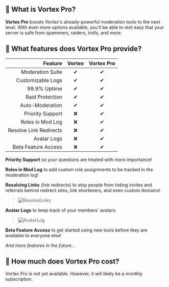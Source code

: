## 🌟 What is Vortex Pro?
**Vortex Pro** boosts Vortex's already-powerful moderation tools to the next level. With even more options available, you'll be able to rest easy that your server is safe from spammers, raiders, trolls, and more.

## 🌟 What features does Vortex Pro provide?

Feature|Vortex|Vortex Pro
---:|:---:|:---:
Moderation Suite|✔|✔
Customizable Logs|✔|✔
99.9% Uptime|✔|✔
Raid Protection|✔|✔
Auto-Moderation|✔|✔
Priority Support|❌|✔
Roles in Mod Log|❌|✔
Resolve Link Redirects|❌|✔
Avatar Logs|❌|✔
Beta Feature Access|❌|✔

**Priority Support** so your questions are treated with more importance!

**Roles in Mod Log** to add custom role assignments to be tracked in the moderation log!

**Resolving Links** (link redirects) to stop people from hiding invites and referrals behind redirect sites, link shorteners, and even custom domains!

> ![ResolveLinks](https://i.imgur.com/ae85DsF.png)

**Avatar Logs** to keep track of your members' avatars

> ![AvatarLog](https://i.imgur.com/PIaeDzc.png)

**Beta Feature Access** to get started using new tools before they are available to everyone else!

*And more features in the future...*

## 🌟 How much does Vortex Pro cost?
Vortex Pro is not yet available. However, it will likely be a monthly subscription.